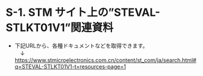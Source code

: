 # S-1. STM サイト上の”STEVAL-STLKT01V1”関連資料
* 下記URLから、各種ドキュメントなどを取得できます。  
　↓  
https://www.stmicroelectronics.com.cn/content/st_com/ja/search.html#q=STEVAL-STLKT01V1-t=resources-page=1

